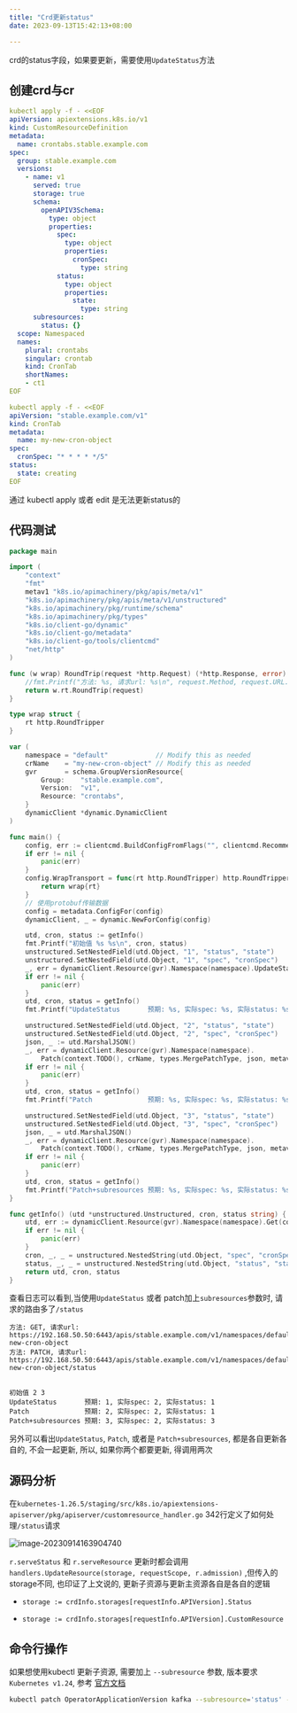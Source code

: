 ```yaml
---
title: "Crd更新status"
date: 2023-09-13T15:42:13+08:00

---
```


crd的status字段，如果要更新，需要使用`UpdateStatus`方法

## 创建crd与cr

```yaml
kubectl apply -f - <<EOF
apiVersion: apiextensions.k8s.io/v1
kind: CustomResourceDefinition
metadata:
  name: crontabs.stable.example.com
spec:
  group: stable.example.com
  versions:
    - name: v1
      served: true
      storage: true
      schema:
        openAPIV3Schema:
          type: object
          properties:
            spec:
              type: object
              properties:
                cronSpec:
                  type: string
            status:
              type: object
              properties:
                state:
                  type: string
      subresources:
        status: {}
  scope: Namespaced
  names:
    plural: crontabs
    singular: crontab
    kind: CronTab
    shortNames:
    - ct1
EOF
```

```yaml
kubectl apply -f - <<EOF
apiVersion: "stable.example.com/v1"
kind: CronTab
metadata:
  name: my-new-cron-object
spec:
  cronSpec: "* * * * */5"
status:
  state: creating
EOF
```
通过 kubectl apply 或者 edit 是无法更新status的

## 代码测试

```go
package main

import (
	"context"
	"fmt"
	metav1 "k8s.io/apimachinery/pkg/apis/meta/v1"
	"k8s.io/apimachinery/pkg/apis/meta/v1/unstructured"
	"k8s.io/apimachinery/pkg/runtime/schema"
	"k8s.io/apimachinery/pkg/types"
	"k8s.io/client-go/dynamic"
	"k8s.io/client-go/metadata"
	"k8s.io/client-go/tools/clientcmd"
	"net/http"
)

func (w wrap) RoundTrip(request *http.Request) (*http.Response, error) {
	//fmt.Printf("方法: %s, 请求url: %s\n", request.Method, request.URL.String())
	return w.rt.RoundTrip(request)
}

type wrap struct {
	rt http.RoundTripper
}

var (
	namespace = "default"            // Modify this as needed
	crName    = "my-new-cron-object" // Modify this as needed
	gvr       = schema.GroupVersionResource{
		Group:    "stable.example.com",
		Version:  "v1",
		Resource: "crontabs",
	}
	dynamicClient *dynamic.DynamicClient
)

func main() {
	config, err := clientcmd.BuildConfigFromFlags("", clientcmd.RecommendedHomeFile)
	if err != nil {
		panic(err)
	}
	config.WrapTransport = func(rt http.RoundTripper) http.RoundTripper {
		return wrap{rt}
	}
	// 使用protobuf传输数据
	config = metadata.ConfigFor(config)
	dynamicClient, _ = dynamic.NewForConfig(config)

	utd, cron, status := getInfo()
	fmt.Printf("初始值 %s %s\n", cron, status)
	unstructured.SetNestedField(utd.Object, "1", "status", "state")
	unstructured.SetNestedField(utd.Object, "1", "spec", "cronSpec")
	_, err = dynamicClient.Resource(gvr).Namespace(namespace).UpdateStatus(context.TODO(), utd, metav1.UpdateOptions{})
	if err != nil {
		panic(err)
	}
	utd, cron, status = getInfo()
	fmt.Printf("UpdateStatus       预期: %s, 实际spec: %s, 实际status: %s\n", "1", cron, status)

	unstructured.SetNestedField(utd.Object, "2", "status", "state")
	unstructured.SetNestedField(utd.Object, "2", "spec", "cronSpec")
	json, _ := utd.MarshalJSON()
	_, err = dynamicClient.Resource(gvr).Namespace(namespace).
		Patch(context.TODO(), crName, types.MergePatchType, json, metav1.PatchOptions{})
	if err != nil {
		panic(err)
	}
	utd, cron, status = getInfo()
	fmt.Printf("Patch              预期: %s, 实际spec: %s, 实际status: %s\n", "2", cron, status)

	unstructured.SetNestedField(utd.Object, "3", "status", "state")
	unstructured.SetNestedField(utd.Object, "3", "spec", "cronSpec")
	json, _ = utd.MarshalJSON()
	_, err = dynamicClient.Resource(gvr).Namespace(namespace).
		Patch(context.TODO(), crName, types.MergePatchType, json, metav1.PatchOptions{}, "status")
	if err != nil {
		panic(err)
	}
	utd, cron, status = getInfo()
	fmt.Printf("Patch+subresources 预期: %s, 实际spec: %s, 实际status: %s\n", "3", cron, status)
}

func getInfo() (utd *unstructured.Unstructured, cron, status string) {
	utd, err := dynamicClient.Resource(gvr).Namespace(namespace).Get(context.TODO(), crName, metav1.GetOptions{})
	if err != nil {
		panic(err)
	}
	cron, _, _ = unstructured.NestedString(utd.Object, "spec", "cronSpec")
	status, _, _ = unstructured.NestedString(utd.Object, "status", "state")
	return utd, cron, status
}

```

查看日志可以看到,当使用`UpdateStatus` 或者 patch加上`subresources`参数时, 请求的路由多了`/status`

```basic
方法: GET, 请求url: https://192.168.50.50:6443/apis/stable.example.com/v1/namespaces/default/crontabs/my-new-cron-object
方法: PATCH, 请求url: https://192.168.50.50:6443/apis/stable.example.com/v1/namespaces/default/crontabs/my-new-cron-object/status

  
初始值 2 3
UpdateStatus       预期: 1, 实际spec: 2, 实际status: 1
Patch              预期: 2, 实际spec: 2, 实际status: 1
Patch+subresources 预期: 3, 实际spec: 2, 实际status: 3
```

另外可以看出`UpdateStatus`, `Patch`, 或者是 `Patch+subresources`, 都是各自更新各自的, 不会一起更新, 所以, 如果你两个都要更新, 得调用两次

## 源码分析

在`kubernetes-1.26.5/staging/src/k8s.io/apiextensions-apiserver/pkg/apiserver/customresource_handler.go` 342行定义了如何处理`/status`请求

![image-20230914163904740](http://inksnw.asuscomm.com:3001/blog/crd更新status_61f5f9a9c7d91d6f2180d2609a171748.png)

`r.serveStatus` 和 `r.serveResource` 更新时都会调用 `handlers.UpdateResource(storage, requestScope, r.admission)` ,但传入的 storage不同, 也印证了上文说的, 更新子资源与更新主资源各自是各自的逻辑

- ```
  storage := crdInfo.storages[requestInfo.APIVersion].Status
  ```

- ```
  storage := crdInfo.storages[requestInfo.APIVersion].CustomResource
  ```

## 命令行操作

如果想使用kubectl 更新子资源, 需要加上 `--subresource` 参数, 版本要求 `Kubernetes v1.24`, 参考 [官方文档](https://kubernetes.io/zh-cn/docs/tasks/manage-kubernetes-objects/update-api-object-kubectl-patch/#scale-kubectl-patch) 

```bash
kubectl patch OperatorApplicationVersion kafka --subresource='status' --type='merge' -p '{"status":{"state":"suspended"}}'
```



